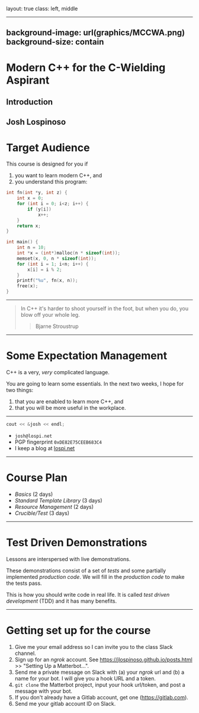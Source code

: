 layout: true
class: left, middle

---
background-image: url(graphics/MCCWA.png)
background-size: contain
---
# Modern C++ for the C-Wielding Aspirant
## Introduction
Josh Lospinoso
---

Target Audience
==
This course is designed for you if

1. you want to learn modern C++, and
2. you understand this program:

```c
int fn(int *y, int z) {
	int x = 0;
	for (int i = 0; i<z; i++) {
		if (y[i])
			x++;
	}
	return x;
}

int main() {
	int n = 10;
	int *x = (int*)malloc(n * sizeof(int));
	memset(x, 0, n * sizeof(int));
	for (int i = 1; i<n; i++) {
		x[i] = i % 2;
	}
	printf("%u", fn(x, n));
	free(x);
}
```

---

> In C++ it's harder to shoot yourself in the foot, but when you do, you blow off your whole leg.
> > Bjarne Stroustrup

---

Some Expectation Management
==
C++ is a very, _very_ complicated language.

You are going to learn some essentials. In the next two weeks, I hope for two
things:

1. that you are enabled to learn more C++, and
2. that you will be more useful in the workplace.

---


```cpp
cout << &josh << endl;
```

* `josh@lospi.net`
* PGP fingerprint `0xDE82E75CEEB683C4`
* I keep a blog at [lospi.net](https://lospi.net)

---

# Course Plan
* *Basics* (2 days)
* *Standard Template Library* (3 days)
* *Resource Management* (2 days)
* *Crucible/Test* (3 days)

---

# Test Driven Demonstrations

Lessons are interspersed with live demonstrations.

These demonstrations consist of a set of _tests_ and some partially implemented
_production code_. We will fill in the _production code_ to make the tests pass.

This is how you should write code in real life. It is called *test driven development* (TDD)
and it has many benefits.

---

# Getting set up for the course

1. Give me your email address so I can invite you to the class Slack channel.
2. Sign up for an _ngrok_ account. See https://jlospinoso.github.io/posts.html >> "Setting Up a Matterbot...".
3. Send me a private message on Slack with (a) your _ngrok_ url and (b) a name for your bot. I will give you a
hook URL and a token.
4. `git clone` the Matterbot project, input your hook url/token, and post a message with your bot.
5. If you don't already have a Gitlab account, get one (https://gitlab.com).
6. Send me your gitlab account ID on Slack.
